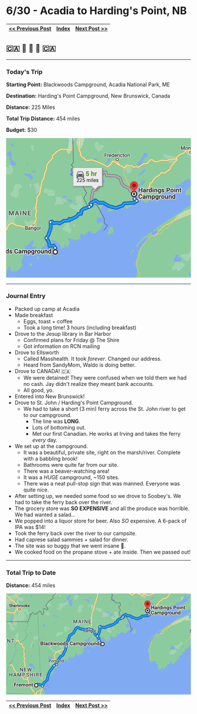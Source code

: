 # 6/30 - Acadia to Harding's Point, NB

| [<< Previous Post](06-29.md) | [Index](../README.md) | [Next Post >>](07-01.md) |
|------------------------------|-----------------------|--------------------------|


## 🇨🇦 🦫 🌲 🦫 🇨🇦

---

### Today's Trip

**Starting Point:** Blackwoods Campground, Acadia National Park, ME

**Destination:** Harding's Point Campground, New Brunswick, Canada

**Distance:** 225 Miles

**Total Trip Distance:** 454 miles

**Budget:** $30

![map of acadia to hardings point](maps/06-30.png "day map")

---

### Journal Entry

* Packed up camp at Acadia
* Made breakfast
  * Eggs, toast + coffee
  * Took a long time! 3 hours (including breakfast)
* Drove to the Jesup library in Bar Harbor
  * Confirmed plans for Friday @ The Shire
  * Got information on RCN mailing
* Drove to Ellsworth
  * Called Masshealth. It took *forever*.  Changed our address.
  * Heard from SandyMom, Waldo is doing better.
* Drove to CANADA! 🇨🇦
  * We were detained! They were confused when we told them we had no cash. Jay didn't realize they meant bank accounts.
  * All good, yo.
* Entered into New Brunswick!
* Drove to St. John / Harding's Point Campground.
  * We had to take a short (3 min) ferry across the St. John river to get to our campground.
    * The line was **LONG**.
    * Lots of bottoming out.
    * Met our first Canadian. He works at Irving and takes the ferry *every* day.
* We set up at the campground.
  * It was a beautiful, private site, right on the marsh/river. Complete with a babbling brook!
  * Bathrooms were quite far from our site.
  * There was a beaver-watching area!
  * It was a *HUGE* campground, ~150 sites.
  * There was a neat pull-stop sign that was manned. Everyone was quite nice.
* After setting up, we needed some food so we drove to Soobey's. We had to take the ferry back over the river.
* The grocery store was **SO EXPENSIVE** and all the produce was horrible. We had wanted a salad...
* We popped into a liquor store for beer. Also *SO* expensive. A 6-pack of IPA was $14!
* Took the ferry back over the river to our campsite.
* Had caprese salad sammies + salad for dinner.
* The site was so buggy that we went insane 🤪.
* We cooked food on the propane stove + ate inside. Then we passed out!

---

### Total Trip to Date

**Distance:** 454 miles

![total trip from fremont to hardings point](maps/totals/06-30-total.png "total trip map")

| [<< Previous Post](06-29.md) | [Index](../README.md) | [Next Post >>](07-01.md) |
|------------------------------|-----------------------|--------------------------|
